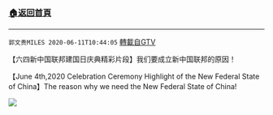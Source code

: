 ﻿###  [:house:返回首頁](https://github.com/ourhimalayas/txt)
---

`郭文贵MILES 2020-06-11T10:44:05` [轉載自GTV](https://gtv.org/web/#/UserInfo/5e596957357cc612d35a8044)

【六四新中国联邦建国日庆典精彩片段】我们要成立新中国联邦的原因！

【June 4th,2020 Celebration Ceremony Highlight of the New Federal State of China】The reason why we need the New Federal State of China!

[![](https://filegroup.gtv.org/cdn-cgi/image/width=600/https://filegroup.gtv.org/group2/default/20200611/10/44/1/ebbedc5439132110ddc863f5fbde5e93)](https://filegroup.gtv.org/group2/default/20200611/10/43/1/1187a1765200e4212ece81b14b717e29.mp4)
